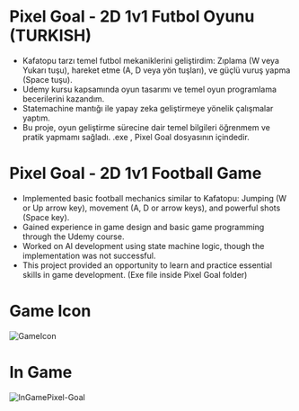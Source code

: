 # Pixel Goal - 2D 1v1 Futbol Oyunu (TURKISH)

- Kafatopu tarzı temel futbol mekaniklerini geliştirdim: Zıplama (W veya Yukarı tuşu), hareket etme (A, D veya yön tuşları), ve güçlü vuruş yapma (Space tuşu).
- Udemy kursu kapsamında oyun tasarımı ve temel oyun programlama becerilerini kazandım.
- Statemachine mantığı ile yapay zeka geliştirmeye yönelik çalışmalar yaptım.
- Bu proje, oyun geliştirme sürecine dair temel bilgileri öğrenmem ve pratik yapmamı sağladı.
.exe , Pixel Goal dosyasının içindedir.
# Pixel Goal - 2D 1v1 Football Game

- Implemented basic football mechanics similar to Kafatopu: Jumping (W or Up arrow key), movement (A, D or arrow keys), and powerful shots (Space key).
- Gained experience in game design and basic game programming through the Udemy course.
- Worked on AI development using state machine logic, though the implementation was not successful.
- This project provided an opportunity to learn and practice essential skills in game development.
(Exe file inside Pixel Goal folder)
# Game Icon
![GameIcon](https://github.com/user-attachments/assets/f2ab60f8-d4b2-4c12-8727-0a08905edcad)

# In Game
![InGamePixel-Goal](https://github.com/user-attachments/assets/3107ed50-612a-4e88-9f58-11467b0965b8)
